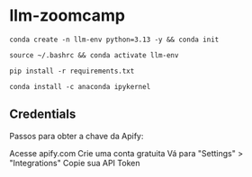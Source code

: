 # llm-zoomcamp

```
conda create -n llm-env python=3.13 -y && conda init
```

```
source ~/.bashrc && conda activate llm-env
```

```
pip install -r requirements.txt
```

```
conda install -c anaconda ipykernel
```

## Credentials

Passos para obter a chave da Apify:

Acesse apify.com
Crie uma conta gratuita
Vá para "Settings" > "Integrations"
Copie sua API Token